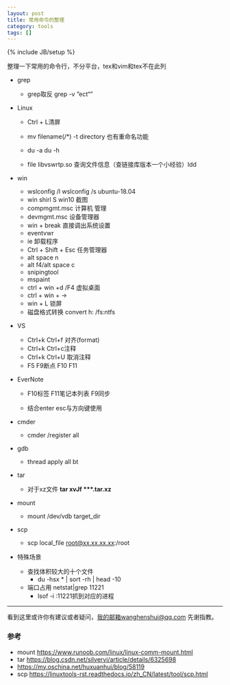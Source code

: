 ```yaml
---
layout: post
title: 常用命令的整理
category: tools
tags: []
---
```

{% include JB/setup %}

整理一下常用的命令行，不分平台，tex和vim和tex不在此列



- grep

  - grep取反 grep -v ”ect“”
- Linux 

  - Ctrl + L清屏
  - mv filename(/*) -t directory 也有重命名功能

  - du -a du -h
  - file libvswrtp.so 查询文件信息（查链接库版本一个小经验）ldd
- win

  - wslconfig /l  wslconfig /s ubuntu-18.04
  - win shirl S win10 截图
  - compmgmt.msc 计算机 管理
  - devmgmt.msc 设备管理器
  - win + break 直接调出系统设置
  - eventvwr
  - ie 卸载程序
  - Ctrl + Shift + Esc 任务管理器
  - alt space n
  - alt f4/alt space c
  - snipingtool
  - mspaint
  - ctrl + win +d /F4 虚拟桌面
  - ctrl + win + →
  - win + L 锁屏
  - 磁盘格式转换 convert h: /fs:ntfs
- VS

  - Ctrl+k Ctrl+f 对齐(format)
  - Ctrl+k Ctrl+c注释
  - Ctrl+k Ctrl+U 取消注释
  - F5 F9断点 F10 F11
- EverNote 

  - F10标签 F11笔记本列表 F9同步

  - 结合enter esc与方向键使用
- cmder

  - cmder /register all
- gdb
  - thread apply all bt
- tar 
  - 对于xz文件 **tar xvJf  \**\*.tar.xz**
- mount
  - mount /dev/vdb target_dir
- scp 
  - scp local_file root@xx.xx.xx.xx:/root
- 特殊场景
  - 查找体积较大的十个文件
    - du -hsx * | sort -rh | head -10
  - 端口占用 netstat|grep 11221
    - lsof -i :11221抓到对应的进程

---

看到这里或许你有建议或者疑问，我的邮箱wanghenshui@qq.com 先谢指教。

### 参考

- mount <https://www.runoob.com/linux/linux-comm-mount.html>
- tar <https://blog.csdn.net/silvervi/article/details/6325698>
- <https://my.oschina.net/huxuanhui/blog/58119>
- scp <https://linuxtools-rst.readthedocs.io/zh_CN/latest/tool/scp.html>








